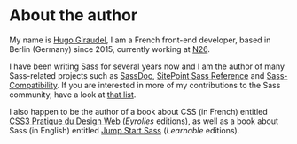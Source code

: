 
# About the author

My name is [Hugo Giraudel](https://hugogiraudel.com), I am a French front-end developer, based in Berlin (Germany) since 2015, currently working at [N26](https://n26.com).

I have been writing Sass for several years now and I am the author of many Sass-related projects such as [SassDoc](http://sassdoc.com), [SitePoint Sass Reference](https://sitepoint.com/sass-reference/) and [Sass-Compatibility](https://hugogiraudel.github.io/sass-compatibility/). If you are interested in more of my contributions to the Sass community, have a look at [that list](https://github.com/HugoGiraudel/awesome-sass).

I also happen to be the author of a book about CSS (in French) entitled [CSS3 Pratique du Design Web](https://www.eyrolles.com/Informatique/Livre/css3-9782212678963/) (*Eyrolles* editions), as well as a book about Sass (in English) entitled [Jump Start Sass](https://learnable.com/books/jump-start-sass) (*Learnable* editions).
